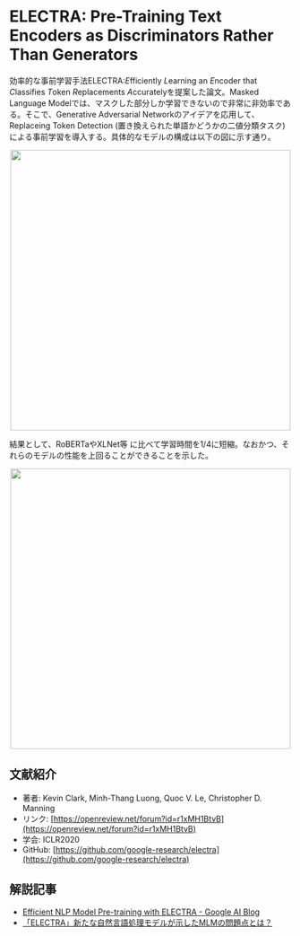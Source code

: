 # ELECTRA: Pre-Training Text Encoders as Discriminators Rather Than Generators
効率的な事前学習手法ELECTRA:*E*fficiently *L*earning an *E*ncoder that *C*lassifies *T*oken *R*eplacements *A*ccuratelyを提案した論文。Masked Language Modelでは、マスクした部分しか学習できないので非常に非効率である。そこで、Generative Adversarial Networkのアイデアを応用して、Replaceing Token Detection (置き換えられた単語かどうかの二値分類タスク)による事前学習を導入する。具体的なモデルの構成は以下の図に示す通り。

<p align="center">
<img width="500" src="https://user-images.githubusercontent.com/53220859/76696808-a70c7c00-66d2-11ea-9abf-de82991cf8b9.png">
</p>

結果として、RoBERTaやXLNet等 に比べて学習時間を1/4に短縮。なおかつ、それらのモデルの性能を上回ることができることを示した。

<p align="center">
<img src="https://user-images.githubusercontent.com/53220859/76696809-a8d63f80-66d2-11ea-9c24-7e33f865b989.png" width="500">
</p>


## 文献紹介

- 著者: Kevin Clark, Minh-Thang Luong, Quoc V. Le, Christopher D. Manning
- リンク: [https://openreview.net/forum?id=r1xMH1BtvB](https://openreview.net/forum?id=r1xMH1BtvB)
- 学会: ICLR2020
- GitHub: [https://github.com/google-research/electra](https://github.com/google-research/electra)



## 解説記事

- [Efficient NLP Model Pre-training with ELECTRA - Google AI Blog](http://ai.googleblog.com/2020/03/more-efficient-nlp-model-pre-training.html)
- [「ELECTRA」新たな自然言語処理モデルが示したMLMの問題点とは？](https://ai-scholar.tech/treatise/electra-ai-382/)